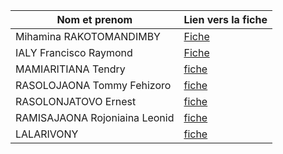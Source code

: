 | Nom et prenom                   | Lien vers la fiche         |
| ------------------------------- | -------------------------- |
| Mihamina RAKOTOMANDIMBY         | [Fiche](./Mihamina.md)     |
| IALY Francisco Raymond          | [Fiche](./IALY.md)         |
| MAMIARITIANA Tendry             | [fiche](./Tendry.md)       |
| RASOLOJAONA Tommy Fehizoro      | [fiche](./Tommy.md)        |
| RASOLONJATOVO Ernest            | [fiche](./Njato.md)        |
| RAMISAJAONA Rojoniaina Leonid   | [fiche](./Rojo.md)         |
| LALARIVONY                      | [fiche](./LALARIVONY.md)   |
